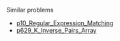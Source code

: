 Similar problems
- [p10_Regular_Expression_Matching](https://github.com/genxium/Leetcode/tree/master/p10_Regular_Expression_Matching)
- [p629_K_Inverse_Pairs_Array](https://github.com/genxium/Leetcode/tree/master/p629_K_Inverse_Pairs_Array)
